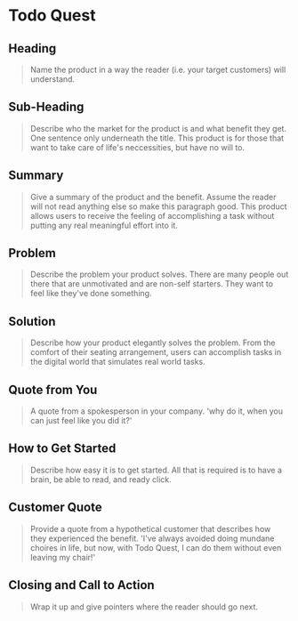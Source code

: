 # Todo Quest #

<!-- 
> This material was originally posted [here](http://www.quora.com/What-is-Amazons-approach-to-product-development-and-product-management). It is reproduced here for posterities sake.

There is an approach called "working backwards" that is widely used at Amazon. They work backwards from the customer, rather than starting with an idea for a product and trying to bolt customers onto it. While working backwards can be applied to any specific product decision, using this approach is especially important when developing new products or features.

For new initiatives a product manager typically starts by writing an internal press release announcing the finished product. The target audience for the press release is the new/updated product's customers, which can be retail customers or internal users of a tool or technology. Internal press releases are centered around the customer problem, how current solutions (internal or external) fail, and how the new product will blow away existing solutions.

If the benefits listed don't sound very interesting or exciting to customers, then perhaps they're not (and shouldn't be built). Instead, the product manager should keep iterating on the press release until they've come up with benefits that actually sound like benefits. Iterating on a press release is a lot less expensive than iterating on the product itself (and quicker!).

If the press release is more than a page and a half, it is probably too long. Keep it simple. 3-4 sentences for most paragraphs. Cut out the fat. Don't make it into a spec. You can accompany the press release with a FAQ that answers all of the other business or execution questions so the press release can stay focused on what the customer gets. My rule of thumb is that if the press release is hard to write, then the product is probably going to suck. Keep working at it until the outline for each paragraph flows. 

Oh, and I also like to write press-releases in what I call "Oprah-speak" for mainstream consumer products. Imagine you're sitting on Oprah's couch and have just explained the product to her, and then you listen as she explains it to her audience. That's "Oprah-speak", not "Geek-speak".

Once the project moves into development, the press release can be used as a touchstone; a guiding light. The product team can ask themselves, "Are we building what is in the press release?" If they find they're spending time building things that aren't in the press release (overbuilding), they need to ask themselves why. This keeps product development focused on achieving the customer benefits and not building extraneous stuff that takes longer to build, takes resources to maintain, and doesn't provide real customer benefit (at least not enough to warrant inclusion in the press release).
 -->
 
## Heading ##
  > Name the product in a way the reader (i.e. your target customers) will understand.

## Sub-Heading ##
  > Describe who the market for the product is and what benefit they get. One sentence only underneath the title.
  This product is for those that want to take care of life's neccessities, but have no will to.  
## Summary ##
  > Give a summary of the product and the benefit. Assume the reader will not read anything else so make this paragraph good.
  This product allows users to receive the feeling of accomplishing a task without putting any real meaningful effort into it. 
## Problem ##
  > Describe the problem your product solves.
  There are many people out there that are unmotivated and are non-self starters.  They want to feel like they've done something.
## Solution ##
  > Describe how your product elegantly solves the problem.
  From the comfort of their seating arrangement, users can accomplish tasks in the digital world that simulates real world tasks.
## Quote from You ##
  > A quote from a spokesperson in your company.
  'why do it, when you can just feel like you did it?'
## How to Get Started ##
  > Describe how easy it is to get started.
  All that is required is to have a brain, be able to read, and ready click.
## Customer Quote ##
  > Provide a quote from a hypothetical customer that describes how they experienced the benefit.
  'I've always avoided doing mundane choires in life, but now, with Todo Quest, I can do them without even leaving my chair!'
## Closing and Call to Action ##
  > Wrap it up and give pointers where the reader should go next.
